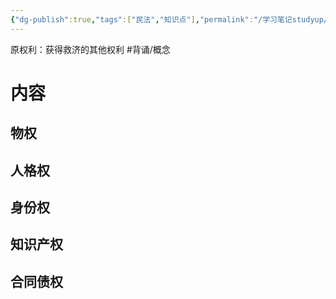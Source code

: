 ```yaml
---
{"dg-publish":true,"tags":["民法","知识点"],"permalink":"/学习笔记studyup/民法总论/原权利/","dgPassFrontmatter":true,"created":"2024-07-05T16:04:21.932+08:00","updated":"2024-11-13T21:40:57.476+08:00"}
---
```


原权利：获得救济的其他权利 #背诵/概念 
# 内容
## 物权
## 人格权
## 身份权
## 知识产权
## 合同债权